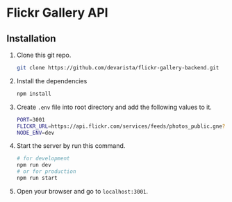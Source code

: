 # Flickr Gallery API

## Installation

1. Clone this git repo.

    ```sh
    git clone https://github.com/devarista/flickr-gallery-backend.git
    ```

1. Install the dependencies

    ```bash
    npm install
    ```

1. Create `.env` file into root directory and add the following values to it.

    ```sh
    PORT=3001
    FLICKR_URL=https://api.flickr.com/services/feeds/photos_public.gne?format=json&nojsoncallback=1
    NODE_ENV=dev
    ```

1. Start the server by run this command.

    ```sh
    # for development
    npm run dev
    # or for production
    npm run start
    ```

1. Open your browser and go to `localhost:3001`.
